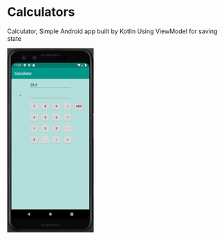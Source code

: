 # Calculators
Calculator, Simple Android app built by Kotlin
Using ViewModel for saving state

<img src="https://github.com/KateVu/Calculators/blob/master/Screen%20Shot.png" width="200">
